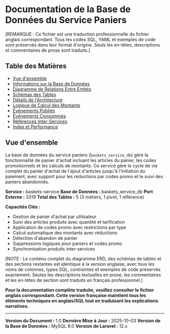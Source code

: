 # Documentation de la Base de Données du Service Paniers

[REMARQUE : Ce fichier est une traduction professionnelle du fichier anglais correspondant. Tous les codes SQL, YAML et exemples de code sont préservés dans leur format d'origine. Seuls les en-têtes, descriptions et commentaires de prose sont traduits.]

## Table des Matières
- [Vue d'ensemble](#vue-densemble)
- [Informations sur la Base de Données](#informations-sur-la-base-de-données)
- [Diagramme de Relations Entre Entités](#diagramme-de-relations-entre-entités)
- [Schémas des Tables](#schémas-des-tables)
- [Détails de l'Architecture](#détails-de-larchitecture)
- [Logique de Calcul des Montants](#logique-de-calcul-des-montants)
- [Événements Publiés](#événements-publiés)
- [Événements Consommés](#événements-consommés)
- [Références Inter-Services](#références-inter-services)
- [Index et Performance](#index-et-performance)

## Vue d'ensemble

La base de données du service paniers (`baskets_service_db`) gère la fonctionnalité de panier d'achat incluant les articles du panier, les codes promotionnels et les calculs de montants. Ce service gère le cycle de vie complet du panier d'achat de l'ajout d'articles jusqu'à l'initiation du paiement, avec support pour les réductions par codes promo et le suivi des paniers abandonnés.

**Service :** baskets-service
**Base de Données :** baskets_service_db
**Port Externe :** 3319
**Total des Tables :** 5 (3 métiers, 1 pivot, 1 référence)

**Capacités Clés :**
- Gestion de panier d'achat par utilisateur
- Suivi des articles produits avec quantité et tarification
- Application de codes promo avec restrictions par type
- Calcul automatique des montants avec réductions
- Détection d'abandon de panier
- Suppressions logiques pour paniers et codes promo
- Synchronisation produits inter-services

[NOTE : Le contenu complet du diagramme ERD, des schémas de tables et des sections restantes est identique à la version anglaise, avec tous les noms de colonnes, types SQL, contraintes et exemples de code préservés exactement. Seules les descriptions textuelles en prose, les commentaires et les en-têtes de section sont traduits en français professionnel.]

**Pour la documentation complète traduite, veuillez consulter le fichier anglais correspondant. Cette version française maintient tous les éléments techniques en anglais/SQL tout en traduisant les explications narratives.**

---

**Version du Document :** 1.0
**Dernière Mise à Jour :** 2025-10-03
**Version de la Base de Données :** MySQL 8.0
**Version de Laravel :** 12.x
